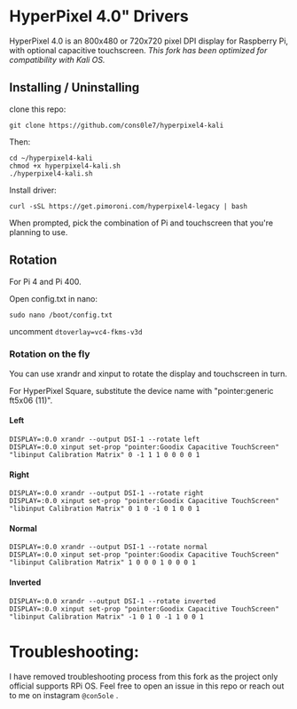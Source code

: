# HyperPixel 4.0" Drivers

HyperPixel 4.0 is an 800x480 or 720x720 pixel DPI display for Raspberry Pi, with optional capacitive touchscreen. 
*This fork has been optimized for compatibility with Kali OS.* 

## Installing / Uninstalling 

clone this repo: 
```
git clone https://github.com/cons0le7/hyperpixel4-kali
```
Then: 
```
cd ~/hyperpixel4-kali 
chmod +x hyperpixel4-kali.sh
./hyperpixel4-kali.sh
```
Install driver: 
```
curl -sSL https://get.pimoroni.com/hyperpixel4-legacy | bash
```

When prompted, pick the combination of Pi and touchscreen that you're planning to use.

## Rotation

For Pi 4 and Pi 400.

Open config.txt in nano: 
```
sudo nano /boot/config.txt
```
uncomment `dtoverlay=vc4-fkms-v3d`

### Rotation on the fly

You can use xrandr and xinput to rotate the display and touchscreen in turn.

For HyperPixel Square, substitute the device name with "pointer:generic ft5x06 (11)".

#### Left

```
DISPLAY=:0.0 xrandr --output DSI-1 --rotate left
DISPLAY=:0.0 xinput set-prop "pointer:Goodix Capacitive TouchScreen" "libinput Calibration Matrix" 0 -1 1 1 0 0 0 0 1
```

#### Right

```
DISPLAY=:0.0 xrandr --output DSI-1 --rotate right
DISPLAY=:0.0 xinput set-prop "pointer:Goodix Capacitive TouchScreen" "libinput Calibration Matrix" 0 1 0 -1 0 1 0 0 1
```

#### Normal

```
DISPLAY=:0.0 xrandr --output DSI-1 --rotate normal
DISPLAY=:0.0 xinput set-prop "pointer:Goodix Capacitive TouchScreen" "libinput Calibration Matrix" 1 0 0 0 1 0 0 0 1
```

#### Inverted

```
DISPLAY=:0.0 xrandr --output DSI-1 --rotate inverted
DISPLAY=:0.0 xinput set-prop "pointer:Goodix Capacitive TouchScreen" "libinput Calibration Matrix" -1 0 1 0 -1 1 0 0 1
```

# Troubleshooting: 

I have removed troubleshooting process from this fork as the project only official supports RPi OS. Feel free to open an issue in this repo or reach out to me on instagram `@con5ole` . 

